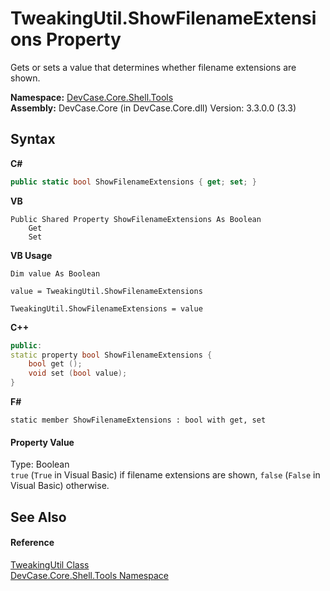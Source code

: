 # TweakingUtil.ShowFilenameExtensions Property 
 

Gets or sets a value that determines whether filename extensions are shown.

**Namespace:**&nbsp;<a href="N_DevCase_Core_Shell_Tools">DevCase.Core.Shell.Tools</a><br />**Assembly:**&nbsp;DevCase.Core (in DevCase.Core.dll) Version: 3.3.0.0 (3.3)

## Syntax

**C#**<br />
``` C#
public static bool ShowFilenameExtensions { get; set; }
```

**VB**<br />
``` VB
Public Shared Property ShowFilenameExtensions As Boolean
	Get
	Set
```

**VB Usage**<br />
``` VB Usage
Dim value As Boolean

value = TweakingUtil.ShowFilenameExtensions

TweakingUtil.ShowFilenameExtensions = value
```

**C++**<br />
``` C++
public:
static property bool ShowFilenameExtensions {
	bool get ();
	void set (bool value);
}
```

**F#**<br />
``` F#
static member ShowFilenameExtensions : bool with get, set

```


#### Property Value
Type: Boolean<br />`true` (`True` in Visual Basic) if filename extensions are shown, `false` (`False` in Visual Basic) otherwise.

## See Also


#### Reference
<a href="T_DevCase_Core_Shell_Tools_TweakingUtil">TweakingUtil Class</a><br /><a href="N_DevCase_Core_Shell_Tools">DevCase.Core.Shell.Tools Namespace</a><br />